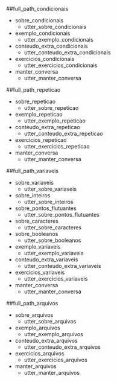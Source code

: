 ##full_path_condicionais
* sobre_condicionais
    - utter_sobre_condicionais
* exemplo_condicionais
	- utter_exemplo_condicionais
* conteudo_extra_condicionais
    - utter_conteudo_extra_condicionais
* exercicios_condicionais
    - utter_exercicios_condicionais
* manter_conversa
	- utter_manter_conversa

##full_path_repeticao
* sobre_repeticao
    - utter_sobre_repeticao
* exemplo_repeticao
	- utter_exemplo_repeticao
* conteudo_extra_repeticao
    - utter_conteudo_extra_repeticao
* exercicios_repeticao
    - utter_exercicios_repeticao
* manter_conversa
	- utter_manter_conversa

##full_path_variaveis
* sobre_variaveis
    - utter_sobre_variaveis
* sobre_inteiros
    - utter_sobre_inteiros
* sobre_pontos_flutuantes
    - utter_sobre_pontos_flutuantes
* sobre_caracteres
    - utter_sobre_caracteres
* sobre_booleanos
    - utter_sobre_booleanos
* exemplo_variaveis
	- utter_exemplo_variaveis
* conteudo_extra_variaveis
    - utter_conteudo_extra_variaveis
* exercicios_variaveis
    - utter_exercicios_variaveis
* manter_conversa
	- utter_manter_conversa

##full_path_arquivos
* sobre_arquivos
    - utter_sobre_arquivos
* exemplo_arquivos
	- utter_exemplo_arquivos
* conteudo_extra_arquivos
    - utter_conteudo_extra_arquivos
* exercicios_arquivos
    - utter_exercicios_arquivos
* manter_arquivos
	- utter_manter_arquivos